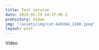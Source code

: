 ```yaml
---
title: Test servise
date: 2019-05-19 14:37:00 Z
prehistory: Video
img: "/assets/img/cat-649164_1280.jpeg"
layout: post
---
```


Video
<div class="embed-responsive embed-responsive-16by9">
  <iframe class="embed-responsive-item bg-light border" data-src="https://www.youtube-nocookie.com/embed/X81YJldQu2I?autoplay=1" frameborder="0" allow="accelerometer; autoplay; encrypted-media; gyroscope; picture-in-picture" allowfullscreen></iframe>
</div>